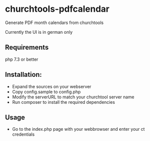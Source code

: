 # churchtools-pdfcalendar
Generate PDF month calendars from churchtools

Currently the UI is in german only

## Requirements
php 7.3 or better

## Installation:
- Expand the sources on your webserver
- Copy config.sample to config.php
- Modify the serverURL to match your churchtool server name
- Run composer to install the required dependencies

## Usage
- Go to the index.php page with your webbrowser and enter your ct credentials
